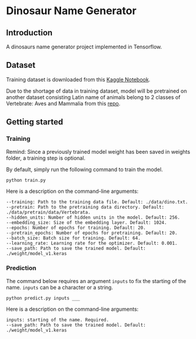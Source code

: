 # Dinosaur Name Generator

## Introduction

A dinosaurs name generator project implemented in Tensorflow.

## Dataset

Training dataset is downloaded from
this [Kaggle Notebook](https://www.kaggle.com/code/mruanova/dinosaurs-random-name-generator).

Due to the shortage of data in training dataset, model will be pretrained on another dataset consisting Latin name of
animals belong to 2 classes of Vertebrate: Aves and Mammalia from
this [repo](https://github.com/species-names/dataset.git).

## Getting started

### Training

Remind: Since a previously trained model weight has been saved in weights folder, a training step is optional. 

By default, simply run the following command to train the model.

```
python train.py
```

Here is a description on the command-line arguments:

```
--training: Path to the training data file. Default: ./data/dino.txt.
--pretrain: Path to the pretraining data directory. Default: ./data/pretrain/data/Vertebrata.
--hidden_units: Number of hidden units in the model. Default: 256.
--embedding_size: Size of the embedding layer. Default: 1024.
--epochs: Number of epochs for training. Default: 20.
--pretrain_epochs: Number of epochs for pretraining. Default: 20.
--batch_size: Batch size for training. Default: 64.
--learning_rate: Learning rate for the optimizer. Default: 0.001.
--save_path: Path to save the trained model. Default: ./weight/model_v1.keras
```

### Prediction

The command below requires an argument `inputs` to fix the starting of the name. `inputs` can be a character or a string.

```
python predict.py inputs ___
```

Here is a description on the command-line arguments:

```
inputs: starting of the name. Required.
--save_path: Path to save the trained model. Default: ./weight/model_v1.keras
```
